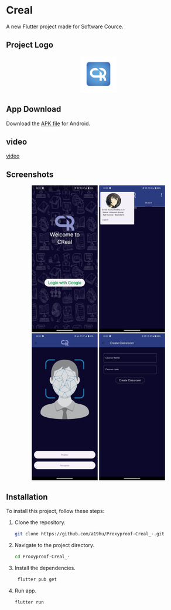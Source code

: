 # Creal
A new Flutter project made for  Software Cource.

## Project Logo
<div align="center">
  <img src="assets/logo.png" alt="Project Logo" width="100" height="100">
</div>

## App Download
Download the [APK file](https://drive.google.com/file/d/15gbXBYPlb4c4B8qN_WQiadFdSUTTnzQp/view) for Android.

## video
[video](https://www.youtube.com/watch?v=KlKf7AiV8WU)

## Screenshots
<div align="center">
  <img src="Screenshot/step1.jpeg" alt="Screenshot Step 1" height="400">
  <img src="Screenshot/step2.jpeg" alt="Screenshot Step 2" height="400">
  <img src="Screenshot/step3.jpeg" alt="Screenshot Step 3" height="400">
  <img src="Screenshot/step4.jpeg" alt="Screenshot Step 4" height="400">
  
</div>


## Installation

To install this project, follow these steps:
1. Clone the repository.
   ```sh
   git clone https://github.com/a19hu/Proxyproof-Creal_-.git

2. Navigate to the project directory.
   ```sh
   cd Proxyproof-Creal_-

3. Install the dependencies.
   ```sh
    flutter pub get

4. Run app.
   ```sh
   flutter run
